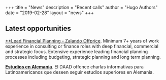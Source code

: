 +++
title = "News"
description = "Recent calls"
author = "Hugo Authors"
date = "2019-02-28"
layout = "news"
+++



## Latest opportunities

[**Lead Financial Planning - Zalando Offprice](https://jobs.zalando.com/en/jobs/2568990/?gh_jid=2568990&gh_src=cfd7b9ca1). Minimum 7+ years of work experience in consulting or finance roles with deep financial, commercial and strategic focus. Extensive experience leading financial planning processes including budgeting, strategic planning and long term planning.

[**Estudios en Alemania**](https://www.daad.co/es/quienes-somos/eventos-y-charlas-programadas/). El DAAD offence charlas informativas para Latinoamericanos que deseen seguir estudios superiores en Alemania.



